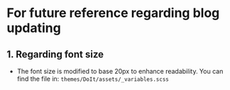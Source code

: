 # For future reference regarding blog updating

## 1. Regarding font size
- The font size is modified to base 20px to enhance readability. You can find the file in: `themes/DoIt/assets/_variables.scss`
